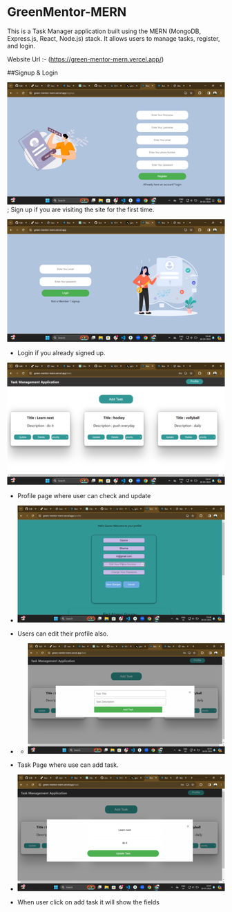 # GreenMentor-MERN

This is a Task Manager application built using the MERN (MongoDB, Express.js, React, Node.js) stack. It allows users to manage tasks, register, and login.

Website Url :- (https://green-mentor-mern.vercel.app/)

##Signup & Login

![Signup page](https://github.com/gauravvxv/GreenMentor-MERN/blob/main/frontend/src/Assets/Screenshot%202024-03-28%20034434.png);
Sign up if you are visiting the site for the first time.

 ![login page](https://github.com/gauravvxv/GreenMentor-MERN/blob/main/frontend/src/Assets/Screenshot%202024-03-28%20034652.png)
- Login if you already signed up.

![profile page](https://github.com/gauravvxv/GreenMentor-MERN/blob/main/frontend/src/Assets/Screenshot%202024-03-28%20034708.png)
- Profile page where user can check and update

-  ![profile update](https://github.com/gauravvxv/GreenMentor-MERN/blob/main/frontend/src/Assets/Screenshot%202024-03-28%20034805.png)

- Users can edit their profile also.

- - ![task profile](https://github.com/gauravvxv/GreenMentor-MERN/blob/main/frontend/src/Assets/Screenshot%202024-03-28%20034717.png)

- Task Page where use can add task.

- ![task profileedit](https://github.com/gauravvxv/GreenMentor-MERN/blob/main/frontend/src/Assets/Screenshot%202024-03-28%20034731.png)

- When user click on add task it will show the fields 
